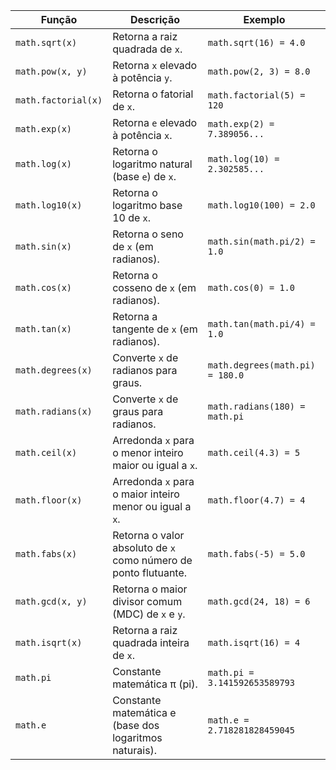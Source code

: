 | Função               | Descrição                                                                                  | Exemplo                            |
|----------------------|--------------------------------------------------------------------------------------------|------------------------------------|
| `math.sqrt(x)`        | Retorna a raiz quadrada de `x`.                                                            | `math.sqrt(16) = 4.0`              |
| `math.pow(x, y)`      | Retorna `x` elevado à potência `y`.                                                        | `math.pow(2, 3) = 8.0`             |
| `math.factorial(x)`   | Retorna o fatorial de `x`.                                                                 | `math.factorial(5) = 120`          |
| `math.exp(x)`         | Retorna `e` elevado à potência `x`.                                                        | `math.exp(2) = 7.389056...`        |
| `math.log(x)`         | Retorna o logaritmo natural (base `e`) de `x`.                                             | `math.log(10) = 2.302585...`       |
| `math.log10(x)`       | Retorna o logaritmo base 10 de `x`.                                                        | `math.log10(100) = 2.0`            |
| `math.sin(x)`         | Retorna o seno de `x` (em radianos).                                                       | `math.sin(math.pi/2) = 1.0`        |
| `math.cos(x)`         | Retorna o cosseno de `x` (em radianos).                                                    | `math.cos(0) = 1.0`                |
| `math.tan(x)`         | Retorna a tangente de `x` (em radianos).                                                   | `math.tan(math.pi/4) = 1.0`        |
| `math.degrees(x)`     | Converte `x` de radianos para graus.                                                       | `math.degrees(math.pi) = 180.0`    |
| `math.radians(x)`     | Converte `x` de graus para radianos.                                                       | `math.radians(180) = math.pi`      |
| `math.ceil(x)`        | Arredonda `x` para o menor inteiro maior ou igual a `x`.                                   | `math.ceil(4.3) = 5`               |
| `math.floor(x)`       | Arredonda `x` para o maior inteiro menor ou igual a `x`.                                   | `math.floor(4.7) = 4`              |
| `math.fabs(x)`        | Retorna o valor absoluto de `x` como número de ponto flutuante.                            | `math.fabs(-5) = 5.0`              |
| `math.gcd(x, y)`      | Retorna o maior divisor comum (MDC) de `x` e `y`.                                          | `math.gcd(24, 18) = 6`             |
| `math.isqrt(x)`       | Retorna a raiz quadrada inteira de `x`.                                                    | `math.isqrt(16) = 4`               |
| `math.pi`             | Constante matemática π (pi).                                                               | `math.pi = 3.141592653589793`      |
| `math.e`              | Constante matemática e (base dos logaritmos naturais).                                     | `math.e = 2.718281828459045`       |
